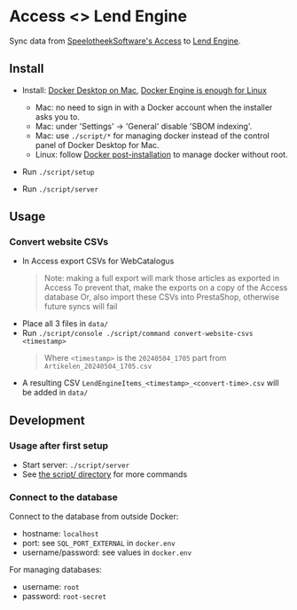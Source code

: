# Access <> Lend Engine

Sync data from [SpeelotheekSoftware's Access](https://speelotheeksoftware.nl/) to [Lend Engine](https://www.lend-engine.com/).


## Install

- Install: [Docker Desktop on Mac](https://docs.docker.com/desktop/install/mac-install/), [Docker Engine is enough for Linux](https://docs.docker.com/engine/install/ubuntu/)
    - Mac: no need to sign in with a Docker account when the installer asks you to.
    - Mac: under 'Settings' -> 'General' disable 'SBOM indexing'.
    - Mac: use `./script/*` for managing docker instead of the control panel of Docker Desktop for Mac.
    - Linux: follow [Docker post-installation](https://docs.docker.com/engine/install/linux-postinstall/) to manage docker without root.

- Run `./script/setup`
- Run `./script/server`


## Usage

### Convert website CSVs

- In Access export CSVs for WebCatalogus
	> Note: making a full export will mark those articles as exported in Access
	> To prevent that, make the exports on a copy of the Access database
	> Or, also import these CSVs into PrestaShop, otherwise future syncs will fail
- Place all 3 files in `data/`
- Run `./script/console ./script/command convert-website-csvs <timestamp>`
	> Where `<timestamp>` is the `20240504_1705` part from `Artikelen_20240504_1705.csv`
- A resulting CSV `LendEngineItems_<timestamp>_<convert-time>.csv` will be added in `data/`


## Development

### Usage after first setup

- Start server: `./script/server`
- See [the script/ directory](/script/README.md) for more commands

### Connect to the database

Connect to the database from outside Docker:

- hostname: `localhost`
- port: see `SQL_PORT_EXTERNAL` in `docker.env`
- username/password: see values in `docker.env`

For managing databases:

- username: `root`
- password: `root-secret`
